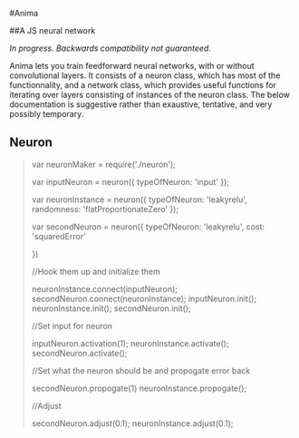 #Anima

##A JS neural network

*In progress.  Backwards compatibility not guaranteed.*

Anima lets you train feedforward neural networks, with or without convolutional layers.  It consists of a neuron class, which has most of the functionnality, and a network class, which provides useful functions for iterating over layers consisting of instances of the neuron class.  The below documentation is suggestive rather than exaustive, tentative, and very possibly temporary.

## Neuron

> var neuronMaker = require('./neuron');
>
> var inputNeuron = neuron({
> 	typeOfNeuron: 'input'
> });
>
> var neuronInstance = neuron({
> 	typeOfNeuron: 'leakyrelu',
>	randomness: 'flatProportionateZero'
> });
>
> var secondNeuron = neuron({
> 	typeOfNeuron: 'leakyrelu',
>	cost: 'squaredError'
>
> })
>
> //Hook them up and initialize them
>
> neuronInstance.connect(inputNeuron);
> secondNeuron.connect(neuronInstance);
> inputNeuron.init();
> neuronInstance.init();
> secondNeuron.init();
>
> //Set input for neuron
>
> inputNeuron.activation(1);
> neuronInstance.activate();
> secondNeuron.activate();
>
> //Set what the neuron should be and propogate error back
>
> secondNeuron.propogate(1)
> neuronInstance.propogate();
>
> //Adjust
>
> secondNeuron.adjust(0.1);
> neuronInstance.adjust(0.1);
